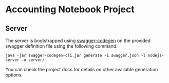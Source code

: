 # Accounting Notebook Project

## Server

The server is bootstrapped using [swagger-codegen](https://github.com/swagger-api/swagger-codegen) on the provided swagger definition file using the following command:

    java -jar swagger-codegen-cli.jar generate -i swagger.json -l nodejs-server -o server/

You can check the project docs for details on other available generation options.
